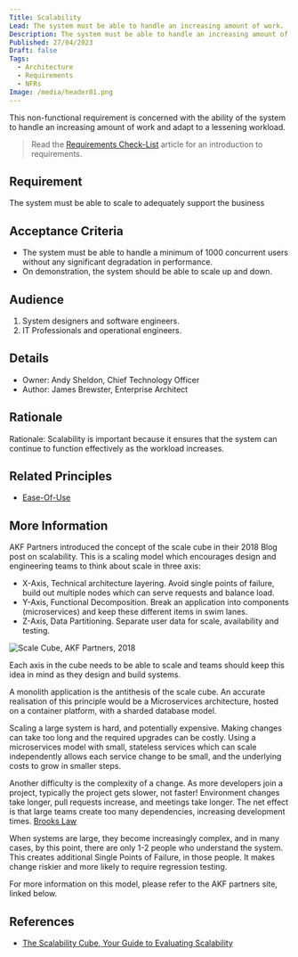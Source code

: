 ```yaml
---
Title: Scalability
Lead: The system must be able to handle an increasing amount of work.
Description: The system must be able to handle an increasing amount of work without any significant degradation in performance.
Published: 27/04/2023
Draft: false
Tags:
  - Architecture
  - Requirements
  - NFRs
Image: /media/header01.png
---
```


This non-functional requirement is concerned with the ability of the system to handle an increasing amount of work and adapt to a lessening workload.

> Read the [Requirements Check-List](xref:requirements-checklist) article for an introduction to requirements.

## Requirement

The system must be able to scale to adequately support the business

## Acceptance Criteria

* The system must be able to handle a minimum of 1000 concurrent users without any significant degradation in performance.
* On demonstration, the system should be able to scale up and down.

## Audience

  1. System designers and software engineers.
  2. IT Professionals and operational engineers.

## Details

* Owner: Andy Sheldon, Chief Technology Officer
* Author: James Brewster, Enterprise Architect

## Rationale

Rationale: Scalability is important because it ensures that the system can continue to function effectively as the workload increases.

## Related Principles

* [Ease-Of-Use](xref:ease-of-use)

## More Information

AKF Partners introduced the concept of the scale cube in their 2018 Blog post on scalability. This is a scaling model which encourages design and engineering teams to think about scale in three axis:

* X-Axis, Technical architecture layering. Avoid single points of failure, build out multiple nodes which can serve requests and balance load.
* Y-Axis, Functional Decomposition. Break an application into components (microservices) and keep these different items in swim lanes.
* Z-Axis, Data Partitioning. Separate user data for scale, availability and testing.

![Scale Cube, AKF Partners, 2018](/media/Scale_Cube.png)

Each axis in the cube needs to be able to scale and teams should keep this idea in mind as they design and build systems.

A monolith application is the antithesis of the scale cube. An accurate realisation of this principle would be a Microservices architecture, hosted on a container platform, with a sharded database model.

Scaling a large system is hard, and potentially expensive. Making changes can take too long and the required upgrades can be costly. Using a microservices model with small, stateless services which can scale independently allows each service change to be small, and the underlying costs to grow in smaller steps.

Another difficulty is the complexity of a change. As more developers join a project, typically the project gets slower, not faster! Environment changes take longer, pull requests increase, and meetings take longer. The net effect is that large teams create too many dependencies, increasing development times. [Brooks Law](https://en.wikipedia.org/wiki/Brooks%27s_law)

When systems are large, they become increasingly complex, and in many cases, by this point, there are only 1-2 people who understand the system. This creates additional Single Points of Failure, in those people. It makes change riskier and more likely to require regression testing.

For more information on this model, please refer to the AKF partners site, linked below.

## References

* [The Scalability Cube, Your Guide to Evaluating Scalability][def2]

[def2]: https://akfpartners.com/growth-blog/the-scalability-cube-your-guide-to-evaluating-scalability
